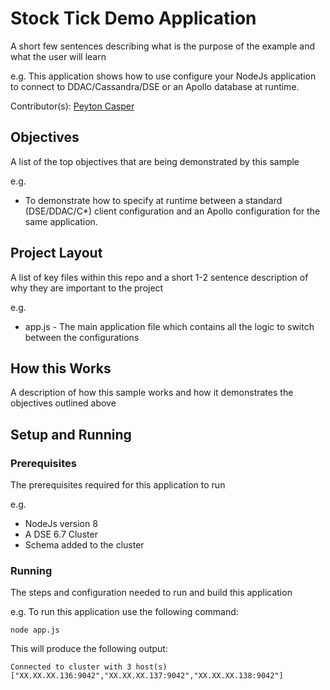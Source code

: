 # Stock Tick Demo Application
A short few sentences describing what is the purpose of the example and what the user will learn

e.g.
This application shows how to use configure your NodeJs application to connect to DDAC/Cassandra/DSE or an Apollo database at runtime.

Contributor(s): [Peyton Casper](https://github.com/peytoncasper)

## Objectives
A list of the top objectives that are being demonstrated by this sample

e.g.
* To demonstrate how to specify at runtime between a standard (DSE/DDAC/C*) client configuration and an Apollo configuration for the same application.
  
## Project Layout
A list of key files within this repo and a short 1-2 sentence description of why they are important to the project

e.g.
* app.js - The main application file which contains all the logic to switch between the configurations

## How this Works
A description of how this sample works and how it demonstrates the objectives outlined above

## Setup and Running

### Prerequisites
The prerequisites required for this application to run

e.g.
* NodeJs version 8
* A DSE 6.7 Cluster
* Schema added to the cluster

### Running
The steps and configuration needed to run and build this application

e.g.
To run this application use the following command:

`node app.js`

This will produce the following output:

`Connected to cluster with 3 host(s) ["XX.XX.XX.136:9042","XX.XX.XX.137:9042","XX.XX.XX.138:9042"]`

